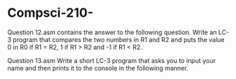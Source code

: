 # Compsci-210-

Question 12.asm contains the answer to the following question. 
Write an LC-3 program that compares the two numbers in R1 and R2 and puts the value 0 in R0 if R1 = R2, 1 if R1 > R2 and -1 if R1 < R2.

Question 13.asm 
Write a short LC-3 program that asks you to input your name and then prints it to the console in the following manner.
